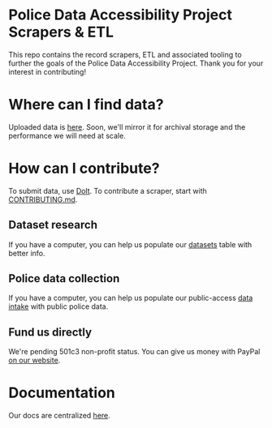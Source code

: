 # Police Data Accessibility Project Scrapers & ETL
This repo contains the record scrapers, ETL and associated tooling to further the goals of the Police Data Accessibility Project. Thank you for your interest in contributing!

# Where can I find data?
Uploaded data is [here](https://www.dolthub.com/repositories/pdap/data-intake). Soon, we'll mirror it for archival storage and the performance we will need at scale.

# How can I contribute?
To submit data, use [Dolt](https://docs.pdap.io/data-storage/dolthub). 
To contribute a scraper, start with [CONTRIBUTING.md](https://github.com/Police-Data-Accessibility-Project/Scrapers/blob/master/CONTRIBUTING.md).

## Dataset research
If you have a computer, you can help us populate our [datasets](https://www.dolthub.com/repositories/pdap/datasets) table with better info.

## Police data collection
If you have a computer, you can help us populate our public-access [data intake](https://www.dolthub.com/repositories/pdap/data-intake) with public police data.

## Fund us directly
We're pending 501c3 non-profit status. You can give us money with PayPal [on our website](http://pdap.io/).

# Documentation
Our docs are centralized [here](https://pdap.gitbook.io/).
